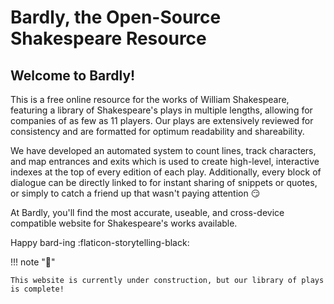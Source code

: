 # Bardly, the Open-Source Shakespeare Resource

## Welcome to Bardly!

This is a free online resource for the works of William Shakespeare, featuring a library
of Shakespeare's plays in multiple lengths, allowing for companies of as few as 11
players. Our plays are extensively reviewed for consistency and are formatted for
optimum readability and shareability.

We have developed an automated system to count lines, track characters, and map
entrances and exits which is used to create high-level, interactive indexes at the top
of every edition of each play. Additionally, every block of dialogue can be directly
linked to for instant sharing of snippets or quotes, or simply to catch a friend up that
wasn't paying attention :smirk:

At Bardly, you'll find the most accurate, useable, and cross-device compatible website
for Shakespeare's works available.

Happy bard-ing :flaticon-storytelling-black:

!!! note ":construction:"

    This website is currently under construction, but our library of plays is complete!


